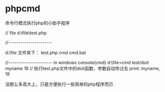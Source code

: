 # phpcmd
命令行模式执行php的小助手程序

// file d:\file\test.php

<?php
function doit($name, $age) {
  echo $name.', '.$age;
}
?>

//----------------------

d:\file 文件夹下：
test.php
cmd
cmd.bat

//----------------------
in windows console(cmd)
d:\file>cmd test/doit myname 18 // 执行test.php文件中的doit函数，参数自动传过去
print: myname, 18

没那么多高大上，只是方便执行一些简单的php程序而已
